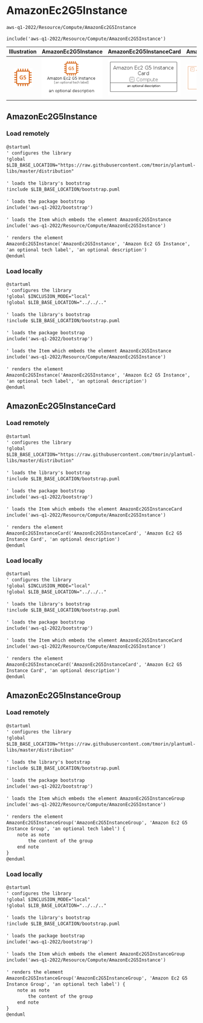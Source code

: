 # AmazonEc2G5Instance


```text
aws-q1-2022/Resource/Compute/AmazonEc2G5Instance
```

```text
include('aws-q1-2022/Resource/Compute/AmazonEc2G5Instance')
```



| Illustration | AmazonEc2G5Instance | AmazonEc2G5InstanceCard | AmazonEc2G5InstanceGroup |
| :---: | :---: | :---: | :---: |
| ![illustration for Illustration](../../../aws-q1-2022/Resource/Compute/AmazonEc2G5Instance.png) | ![illustration for AmazonEc2G5Instance](../../../aws-q1-2022/Resource/Compute/AmazonEc2G5Instance.Local.png) | ![illustration for AmazonEc2G5InstanceCard](../../../aws-q1-2022/Resource/Compute/AmazonEc2G5InstanceCard.Local.png) | ![illustration for AmazonEc2G5InstanceGroup](../../../aws-q1-2022/Resource/Compute/AmazonEc2G5InstanceGroup.Local.png) |




## AmazonEc2G5Instance

### Load remotely
```plantuml
@startuml
' configures the library
!global $LIB_BASE_LOCATION="https://raw.githubusercontent.com/tmorin/plantuml-libs/master/distribution"

' loads the library's bootstrap
!include $LIB_BASE_LOCATION/bootstrap.puml

' loads the package bootstrap
include('aws-q1-2022/bootstrap')

' loads the Item which embeds the element AmazonEc2G5Instance
include('aws-q1-2022/Resource/Compute/AmazonEc2G5Instance')

' renders the element
AmazonEc2G5Instance('AmazonEc2G5Instance', 'Amazon Ec2 G5 Instance', 'an optional tech label', 'an optional description')
@enduml
```

### Load locally
```plantuml
@startuml
' configures the library
!global $INCLUSION_MODE="local"
!global $LIB_BASE_LOCATION="../../.."

' loads the library's bootstrap
!include $LIB_BASE_LOCATION/bootstrap.puml

' loads the package bootstrap
include('aws-q1-2022/bootstrap')

' loads the Item which embeds the element AmazonEc2G5Instance
include('aws-q1-2022/Resource/Compute/AmazonEc2G5Instance')

' renders the element
AmazonEc2G5Instance('AmazonEc2G5Instance', 'Amazon Ec2 G5 Instance', 'an optional tech label', 'an optional description')
@enduml
```

## AmazonEc2G5InstanceCard

### Load remotely
```plantuml
@startuml
' configures the library
!global $LIB_BASE_LOCATION="https://raw.githubusercontent.com/tmorin/plantuml-libs/master/distribution"

' loads the library's bootstrap
!include $LIB_BASE_LOCATION/bootstrap.puml

' loads the package bootstrap
include('aws-q1-2022/bootstrap')

' loads the Item which embeds the element AmazonEc2G5InstanceCard
include('aws-q1-2022/Resource/Compute/AmazonEc2G5Instance')

' renders the element
AmazonEc2G5InstanceCard('AmazonEc2G5InstanceCard', 'Amazon Ec2 G5 Instance Card', 'an optional description')
@enduml
```

### Load locally
```plantuml
@startuml
' configures the library
!global $INCLUSION_MODE="local"
!global $LIB_BASE_LOCATION="../../.."

' loads the library's bootstrap
!include $LIB_BASE_LOCATION/bootstrap.puml

' loads the package bootstrap
include('aws-q1-2022/bootstrap')

' loads the Item which embeds the element AmazonEc2G5InstanceCard
include('aws-q1-2022/Resource/Compute/AmazonEc2G5Instance')

' renders the element
AmazonEc2G5InstanceCard('AmazonEc2G5InstanceCard', 'Amazon Ec2 G5 Instance Card', 'an optional description')
@enduml
```

## AmazonEc2G5InstanceGroup

### Load remotely
```plantuml
@startuml
' configures the library
!global $LIB_BASE_LOCATION="https://raw.githubusercontent.com/tmorin/plantuml-libs/master/distribution"

' loads the library's bootstrap
!include $LIB_BASE_LOCATION/bootstrap.puml

' loads the package bootstrap
include('aws-q1-2022/bootstrap')

' loads the Item which embeds the element AmazonEc2G5InstanceGroup
include('aws-q1-2022/Resource/Compute/AmazonEc2G5Instance')

' renders the element
AmazonEc2G5InstanceGroup('AmazonEc2G5InstanceGroup', 'Amazon Ec2 G5 Instance Group', 'an optional tech label') {
    note as note
        the content of the group
    end note
}
@enduml
```

### Load locally
```plantuml
@startuml
' configures the library
!global $INCLUSION_MODE="local"
!global $LIB_BASE_LOCATION="../../.."

' loads the library's bootstrap
!include $LIB_BASE_LOCATION/bootstrap.puml

' loads the package bootstrap
include('aws-q1-2022/bootstrap')

' loads the Item which embeds the element AmazonEc2G5InstanceGroup
include('aws-q1-2022/Resource/Compute/AmazonEc2G5Instance')

' renders the element
AmazonEc2G5InstanceGroup('AmazonEc2G5InstanceGroup', 'Amazon Ec2 G5 Instance Group', 'an optional tech label') {
    note as note
        the content of the group
    end note
}
@enduml
```

